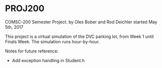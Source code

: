 # PROJ200
COMSC-200 Semester Project.
by Oles Bober and Rod Deichler
started May 5th, 2017

This project is a virtual simulation of the DVC parking lot, from Week 1 until Finals Week.
The simulation runs hour-by-hour.

Notes for future reference:
- Add exception handling in Student.h
